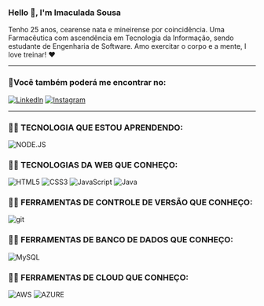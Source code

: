 ### Hello 🥳, I'm Imaculada Sousa 
Tenho 25 anos, cearense nata e mineirense por coincidência.
Uma Farmacêutica com ascendência em Tecnologia da Informação, sendo estudante de Engenharia de Software.
Amo exercitar o corpo e a mente, I love treinar! ❤️
___________________________________
### 📍Você também poderá me encontrar no:
[![Linkedln](	https://img.shields.io/badge/LinkedIn-0077B5?style=for-the-badge&logo=linkedin&logoColor=white)](https://www.linkedin.com/in/imaculadasousa/)
[![Instagram](https://img.shields.io/badge/Instagram-E4405F?style=for-the-badge&logo=instagram&logoColor=white)](https://www.instagram.com/_imaculadasousa/)
___________________________________

### 👩‍💻 TECNOLOGIA QUE ESTOU APRENDENDO:
![NODE.JS](https://img.shields.io/badge/Node.js-43853D?style=for-the-badge&logo=node.js&logoColor=white)
### 👩‍💻 TECNOLOGIAS DA WEB QUE CONHEÇO: 
![HTML5](	https://img.shields.io/badge/HTML5-E34F26?style=for-the-badge&logo=html5&logoColor=white)
![CSS3](https://img.shields.io/badge/CSS3-1572B6?style=for-the-badge&logo=css3&logoColor=white)
![JavaScript](	https://img.shields.io/badge/JavaScript-F7DF1E?style=for-the-badge&logo=javascript&logoColor=black)
![Java](	https://img.shields.io/badge/Java-ED8B00?style=for-the-badge&logo=java&logoColor=white)
### 👩‍💻 FERRAMENTAS DE CONTROLE DE VERSÃO QUE CONHEÇO: 
![git](https://img.shields.io/badge/GIT-E44C30?style=for-the-badge&logo=git&logoColor=white)
### 👩‍💻 FERRAMENTAS DE BANCO DE DADOS QUE CONHEÇO:  
![MySQL](	https://img.shields.io/badge/MySQL-00000F?style=for-the-badge&logo=mysql&logoColor=white)
### 👩‍💻 FERRAMENTAS DE CLOUD QUE CONHEÇO:
![AWS](	https://img.shields.io/badge/Amazon_AWS-232F3E?style=for-the-badge&logo=amazon-aws&logoColor=white)
![AZURE](	https://img.shields.io/badge/Microsoft_Azure-0089D6?style=for-the-badge&logo=microsoft-azure&logoColor=white)
